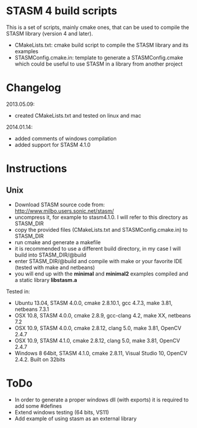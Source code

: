 STASM 4 build scripts
=====================

This is a set of scripts, mainly cmake ones, that can be used to compile the STASM library (version 4 and later).
* CMakeLists.txt: cmake build script to compile the STASM library and its examples
* STASMConfig.cmake.in: template to generate a STASMConfig.cmake which could be useful to use STASM in a library from another project

Changelog
=========

2013.05.09: 
* created CMakeLists.txt and tested on linux and mac
 
2014.01.14:       
* added comments of windows compilation
* added support for STASM 4.1.0
          
Instructions
============

Unix
----

* Download STASM source code from: http://www.milbo.users.sonic.net/stasm/ 
* uncompress it, for example to stasm4.1.0. I will refer to this directory as STASM_DIR
* copy the provided files (CMakeLists.txt and STASMConfig.cmake.in) to STASM_DIR
* run cmake and generate a makefile
* it is recommended to use a different build directory, in my case I will build into STASM_DIR/@build
* enter STASM_DIR/@build and compile with make or your favorite IDE (tested with make and netbeans)
* you will end up with the __minimal__ and __minimal2__ examples compiled and a static library __libstasm.a__


Tested in:
* Ubuntu 13.04, STASM 4.0.0, cmake 2.8.10.1, gcc 4.7.3, make 3.81, netbeans 7.3.1
* OSX 10.8, STASM 4.0.0, cmake 2.8.9, gcc-clang 4.2, make XX, netbeans 7.2
* OSX 10.9, STASM 4.0.0, cmake 2.8.12, clang 5.0, make 3.81, OpenCV 2.4.7
* OSX 10.9, STASM 4.1.0, cmake 2.8.12, clang 5.0, make 3.81, OpenCV 2.4.7
* Windows 8 64bit, STASM 4.1.0, cmake 2.8.11, Visual Studio 10,  OpenCV 2.4.2. Built on 32bits


ToDo
============
* In order to generate a proper windows dll (with exports) it is required to add some #defines
* Extend windows testing (64 bits, VS11)
* Add example of using stasm as an external library
